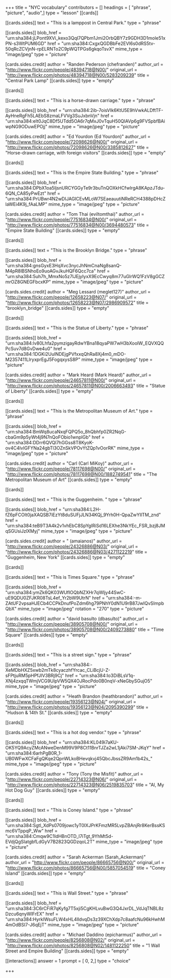 +++
title = "NYC vocabulary"
contributors = []
headings = [ "phrase", "picture", "audio",]
type = "lesson"
[[cards]]

[[cards.sides]]
text = "This is a lamppost in Central Park."
type = "phrase"

[[cards.sides]]
blob_href = "urn:sha384:jLPont9XVi_kexo3QqI7QPbm1Jmi2OrbQBY7z9GDH3D1mole51xPN-s3WtPUM6GD"
href = "urn:sha384:CxgxQGDBbFe2EVl6s0dRS5tv-50qRcZCVjnN-rpELRNTo2C9pWQTPGs6gkqoTsvX"
mime_type = "image/jpeg"
type = "picture"

[cards.sides.credit]
author = "Randen Pederson (chefranden)"
author_url = "http://www.flickr.com/people/48394718@N00/"
original_url = "http://www.flickr.com/photos/48394718@N00/5283209239"
title = "Central Park Lamp"
[[cards.sides]]
type = "empty"

[[cards]]

[[cards.sides]]
text = "This is a horse-drawn carriage."
type = "phrase"

[[cards.sides]]
blob_href = "urn:sha384:2ib-7oisVIk6KtU5E9hVwkALDftTF-AyHneRgFh5LAEbS8zmaLFVVg3SuJxbnVjn"
href = "urn:sha384:eIt0JqC8Df5UTdd5OA6r7qMxJ0vTquH50QIAVp6g9FVSpbfBAiwpNG9ODuwEPOjj"
mime_type = "image/jpeg"
type = "picture"

[cards.sides.credit]
author = "Ed Yourdon (Ed Yourdon)"
author_url = "http://www.flickr.com/people/72098626@N00/"
original_url = "http://www.flickr.com/photos/72098626@N00/3385812627"
title = "Horse-drawn carriage, with foreign visitors"
[[cards.sides]]
type = "empty"

[[cards]]

[[cards.sides]]
text = "This is the Empire State Building."
type = "phrase"

[[cards.sides]]
blob_href = "urn:sha384:DPbX1oa5IjsnURCYGGyTe9r3buTnQOXkHCfwlrgA8KApzJTdu-6QN_CA85yPwEzt"
href = "urn:sha384:PrUBwr4N2wDIJAGICEvMLoW7SEaeauutiNReRCH4388pDHcZlaWEi4K9j_fAaLMP"
mime_type = "image/jpeg"
type = "picture"

[cards.sides.credit]
author = "Tom Thai (eviltomthai)"
author_url = "http://www.flickr.com/people/77516834@N00/"
original_url = "http://www.flickr.com/photos/77516834@N00/3694480573"
title = "Empire State Building"
[[cards.sides]]
type = "empty"

[[cards]]

[[cards.sides]]
text = "This is the Brooklyn Bridge."
type = "phrase"

[[cards.sides]]
blob_href = "urn:sha384:gnsGyxE3HqXvc3nycJhNmCnaNg8sanQ-M4pR8lBSNhoEo9uoAGvJkuHQF6Qcc7ca"
href = "urn:sha384:5uh7h_MmxNo5z7lJEjyIyxX9EcCwyq8m77uGlrWQ1FzV8gGCZmrOZ8GNEGFbcxKP"
mime_type = "image/jpeg"
type = "picture"

[cards.sides.credit]
author = "Meg Lessard (meglet127)"
author_url = "http://www.flickr.com/people/12658223@N07/"
original_url = "http://www.flickr.com/photos/12658223@N07/2986909572"
title = "brooklyn_bridge"
[[cards.sides]]
type = "empty"

[[cards]]

[[cards.sides]]
text = "This is the Statue of Liberty."
type = "phrase"

[[cards.sides]]
blob_href = "urn:sha384:lv80Lhfa2pymzigayRdwYBna18qyaPW7wH3bXooIW_EQVXQQPcSuv7d8GvDwe4u0"
href = "urn:sha384:1DGKi2UuINDEjgPVfxxqQhRa8Xj4m0_mDO-M2357411LIryxprEgJ5FogqxysS8P"
mime_type = "image/jpeg"
type = "picture"

[cards.sides.credit]
author = "Mark Heard (Mark Heard)"
author_url = "http://www.flickr.com/people/24657811@N00/"
original_url = "http://www.flickr.com/photos/24657811@N00/2006663493"
title = "Statue of Liberty"
[[cards.sides]]
type = "empty"

[[cards]]

[[cards.sides]]
text = "This is the Metropolitan Museum of Art."
type = "phrase"

[[cards.sides]]
blob_href = "urn:sha384:BmWq8ucaNxqFQPQ5o_8hQbhfp0ZR2NqG-cbaGm9p5yWt4j9N7nQoFObio1wnpIGb"
href = "urn:sha384:DDrr6QVQl7hGGss8T8KyoK-ov4C4lvIGFYNa24gbTl3OZnSkVPOvYtZQp1vOorRK"
mime_type = "image/jpeg"
type = "picture"

[cards.sides.credit]
author = "Carl (Carl MiKoy)"
author_url = "http://www.flickr.com/people/78117698@N00/"
original_url = "http://www.flickr.com/photos/78117698@N00/1882749541"
title = "The Metropolitan Museum of Art"
[[cards.sides]]
type = "empty"

[[cards]]

[[cards.sides]]
text = "This is the Guggenheim. "
type = "phrase"

[[cards.sides]]
blob_href = "urn:sha384:L2H-fZ6pFCOlt0jaXAQSB7iEzYt8duSUFjJLN34KQj_9Yrh0H-QpaZwYIlTM_znd"
href = "urn:sha384:teB9T3A4k2v1vhEbC8SpYgIRiSd16LEXhe3NkYEc_FSR_bzj8JMqSGUsiJzlXMyj"
mime_type = "image/jpeg"
type = "picture"

[cards.sides.credit]
author = " (amaianos)"
author_url = "http://www.flickr.com/people/24326886@N03/"
original_url = "http://www.flickr.com/photos/24326886@N03/4271122219"
title = "Guggenheim, New York"
[[cards.sides]]
type = "empty"

[[cards]]

[[cards.sides]]
text = "This is Times Square."
type = "phrase"

[[cards.sides]]
blob_href = "urn:sha384:ymZk6QK03WUfIOQbNZXHr7qWljy44SwC-uE9QDU0ZFJKR08TsL4ef_Yr2bW9UtrN"
href = "urn:sha384:-m-ZAtUF2vpsaHJECb4CCPkDnufPoZdm6hg79PNhY0dN1U9rB87JwIQvSImpbQbX"
mime_type = "image/jpeg"
rotation = "270"
type = "picture"

[cards.sides.credit]
author = "david basulto (dbasulto)"
author_url = "http://www.flickr.com/people/38905708@N00/"
original_url = "http://www.flickr.com/photos/38905708@N00/2409273880"
title = "Time Square"
[[cards.sides]]
type = "empty"

[[cards]]

[[cards.sides]]
text = "This is a street sign."
type = "phrase"

[[cards.sides]]
blob_href = "urn:sha384:-XeMDbHXZ5xwb2mTk8cyaczhfYrcac_CLiBcjU-Z-sFPtjuRM5pHPfJIV3BRj9Cj"
href = "urn:sha384:Io3DiBLsV1q-XNj4zxqqTWmjVCG9UlpVW5QX4OJRocPdo0B0nqV-xNeGbySGujO5"
mime_type = "image/jpeg"
type = "picture"

[cards.sides.credit]
author = "Heath Brandon (heathbrandon)"
author_url = "http://www.flickr.com/people/19356123@N04/"
original_url = "http://www.flickr.com/photos/19356123@N04/2095390299"
title = "Hudson & 14th St."
[[cards.sides]]
type = "empty"

[[cards]]

[[cards.sides]]
text = "This is a hot dog vendor."
type = "phrase"

[[cards.sides]]
blob_href = "urn:sha384:KL049i7aKU-OK5YQ9AcyZMcANweDenM99V9P8Ct11BnrTJZa2wL1jAki7SM-JKqY"
href = "urn:sha384:6arhPgB0R_1-UB0WFwXCFaFgQKqe2QpnWLkoBHevqkvj45QbcJbssZR9Am1b42s_"
mime_type = "image/jpeg"
type = "picture"

[cards.sides.credit]
author = "Tony (Tony the Misfit)"
author_url = "http://www.flickr.com/people/22714323@N06/"
original_url = "http://www.flickr.com/photos/22714323@N06/2519835703"
title = "Al, My Hot Dog Guy"
[[cards.sides]]
type = "empty"

[[cards]]

[[cards.sides]]
text = "This is Coney Island."
type = "phrase"

[[cards.sides]]
blob_href = "urn:sha384:Sgtl_XdPs0709jowc1yT0IXJPrKFmzMR5LvpZBAnjRr8KerBssKSmc6VTppqP_Ww"
href = "urn:sha384:Cmqw9C1IdHBnOTD_l7iTgt_9YhMt5d-EVdjQgSIatgbfLdGyV7B2823QGDzqoL2T"
mime_type = "image/jpeg"
type = "picture"

[cards.sides.credit]
author = "Sarah Ackerman (Sarah_Ackerman)"
author_url = "http://www.flickr.com/people/86665756@N00/"
original_url = "http://www.flickr.com/photos/86665756@N00/5857054519"
title = "Coney Island"
[[cards.sides]]
type = "empty"

[[cards]]

[[cards.sides]]
text = "This is Wall Street."
type = "phrase"

[[cards.sides]]
blob_href = "urn:sha384:3C6rCFiR7qKyfg7T5xji5CgKHLvuBwG3Q4JxrDL_VdJqTNBL8zDzcu6qnyWlFrEX"
href = "urn:sha384:HyrklWsuFLW4xHL4lIdvqDs3z39XChXdp7c8aafcNu96kHwhM4mOdBSI7-J6qEjT"
mime_type = "image/jpeg"
type = "picture"

[cards.sides.credit]
author = "Michael Daddino (epicharmus)"
author_url = "http://www.flickr.com/people/8256808@N02/"
original_url = "http://www.flickr.com/photos/8256808@N02/1481122250"
title = "1 Wall Street and Empire Building"
[[cards.sides]]
type = "empty"

[[interactions]]
answer = 1
prompt = [ 0, 2,]
type = "choice"

+++
